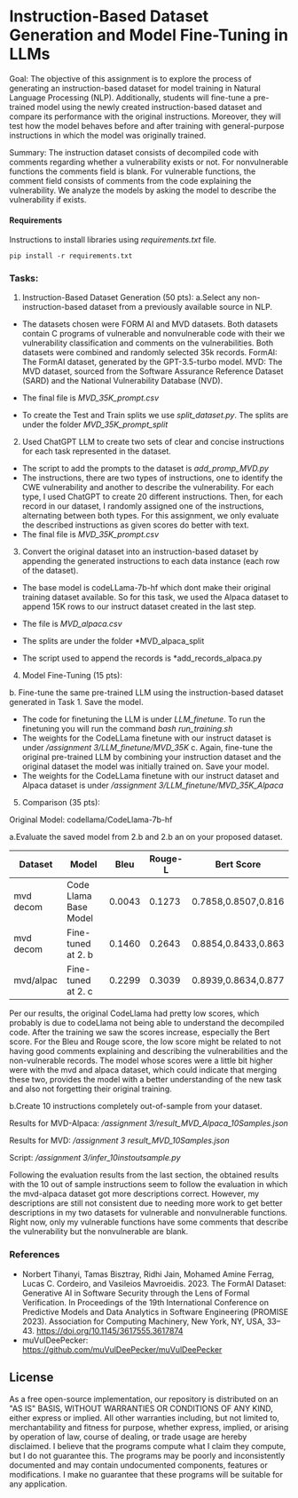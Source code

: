

# Instruction-Based Dataset Generation and Model Fine-Tuning in LLMs

Goal: The objective of this assignment is to explore the process of generating an instruction-based dataset for model training in Natural Language Processing (NLP). Additionally, students will fine-tune a pre-trained model using the newly created instruction-based dataset and compare its performance with the original instructions. Moreover, they will test how the model behaves before and after training with general-purpose instructions in which the model was originally trained.

Summary: The instruction dataset consists of decompiled code with comments regarding whether a vulnerability exists or not. For nonvulnerable functions the comments field is blank. For vulnerable functions, the comment field consists of comments from the code explaining the vulnerability. We analyze the models by asking the model to describe the vulnerability if exists.

#### Requirements

Instructions to install libraries using *requirements.txt* file.

```shell
pip install -r requirements.txt
```

### Tasks:
1. Instruction-Based Dataset Generation (50 pts):
a.Select any non-instruction-based dataset from a previously available source in NLP.
- The datasets chosen were FORM AI and MVD datasets. Both datasets contain C programs of vulnerable and nonvulnerable code with their we vulnerability classification and comments on the vulnerabilities. Both datasets were combined and randomly selected 35k records. 
FormAI: The FormAI dataset, generated by the GPT-3.5-turbo model. 
MVD: The MVD dataset, sourced from the Software Assurance Reference Dataset (SARD) and the National Vulnerability Database (NVD).

- The final file is *MVD_35K_prompt.csv*

- To create the Test and Train splits we use *split_dataset.py*. The splits are under the folder *MVD_35K_prompt_split*

2. Used ChatGPT LLM to create two sets of clear and concise instructions for each task represented in the dataset. 

- The script to add the prompts to the dataset is *add_promp_MVD.py* 
- The instructions, there are two types of instructions, one to identify the CWE vulnerability and another to describe the vulnerability. For each type, I used ChatGPT to create 20 different instructions. Then, for each record in our dataset, I randomly assigned one of the instructions, alternating between both types. For this assignment, we only evaluate the described instructions as given scores do better with text. 
- The final file is *MVD_35K_prompt.csv*

3. Convert the original dataset into an instruction-based dataset by appending the generated instructions to each data instance (each row of the dataset).

- The base model is codeLLama-7b-hf which dont make their original training dataset available. So for this task, we used the Alpaca dataset to append 15K rows to our instruct dataset created in the last step. 

- The file is *MVD_alpaca.csv*
- The splits are under the folder *MVD_alpaca_split
- The script used to append the records is *add_records_alpaca.py

4. Model Fine-Tuning (15 pts):

b. Fine-tune the same pre-trained LLM using the instruction-based dataset generated in Task 1. Save the model.

- The code for finetuning the LLM is under *LLM_finetune*. To run the finetuning you will run the command *bash run_training.sh*
- The weights for the CodeLLama finetune with our instruct dataset is under */assignment 3/LLM_finetune/MVD_35K*
c. Again, fine-tune the original pre-trained LLM by combining your instruction dataset and the original dataset the model was initially trained on. Save your model.
- The weights for the CodeLLama finetune with our instruct dataset and Alpaca dataset is under */assignment 3/LLM_finetune/MVD_35K_Alpaca*


5. Comparison (35 pts):

Original Model: codellama/CodeLlama-7b-hf

a.Evaluate the saved model from 2.b and 2.b an on your proposed dataset.

| Dataset | Model                 | Bleu | Rouge-L | Bert Score        | 
|---------|-----------------------|------|---------|-------------------|
|mvd decom| Code Llama Base Model |0.0043|0.1273   |0.7858,0.8507,0.816|           
|mvd decom| Fine-tuned at 2. b    |0.1460|0.2643   |0.8854,0.8433,0.863|           
|mvd/alpac| Fine-tuned at 2. c    |0.2299|0.3039   |0.8939,0.8634,0.877|           
 
Per our results, the original CodeLlama had pretty low scores, which probably is due to codeLlama not being able to understand the decompiled code. After the training we saw the scores increase, especially the Bert score. For the Bleu and Rouge score, the low score might be related to not having good comments explaining and describing the vulnerabilities and the non-vulnerable records. The model whose scores were a little bit higher were with the mvd and alpaca dataset, which could indicate that merging these two, provides the model with a better understanding of the new task and also not forgetting their original training.  

b.Create 10 instructions completely out-of-sample from your dataset. 

Results for MVD-Alpaca: */assignment 3/result_MVD_Alpaca_10Samples.json*

Results for MVD: */assignment 3 result_MVD_10Samples.json*

Script: */assignment 3/infer_10instoutsample.py*

Following the evaluation results from the last section, the obtained results with the 10 out of sample instructions seem to follow the evaluation in which the mvd-alpaca dataset got more descriptions correct. However, my descriptions are still not consistent due to needing more work to get better descriptions in my two datasets for vulnerable and nonvulnerable functions. Right now, only my vulnerable functions have some comments that describe the vulnerability but the nonvulnerable are blank. 

### References

- Norbert Tihanyi, Tamas Bisztray, Ridhi Jain, Mohamed Amine Ferrag, Lucas C. Cordeiro, and Vasileios Mavroeidis. 2023. The FormAI Dataset: Generative AI in Software Security through the Lens of Formal Verification. In Proceedings of the 19th International Conference on Predictive Models and Data Analytics in Software Engineering (PROMISE 2023). Association for Computing Machinery, New York, NY, USA, 33–43. https://doi.org/10.1145/3617555.3617874
- muVulDeePecker: https://github.com/muVulDeePecker/muVulDeePecker

## License
As a free open-source implementation, our repository is distributed on an "AS IS" BASIS, WITHOUT WARRANTIES OR CONDITIONS OF ANY KIND, either express or implied. All other warranties including, but not limited to, merchantability and fitness for purpose, whether express, implied, or arising by operation of law, course of dealing, or trade usage are hereby disclaimed. I believe that the programs compute what I claim they compute, but I do not guarantee this. The programs may be poorly and inconsistently documented and may contain undocumented components, features or modifications. I make no guarantee that these programs will be suitable for any application.

